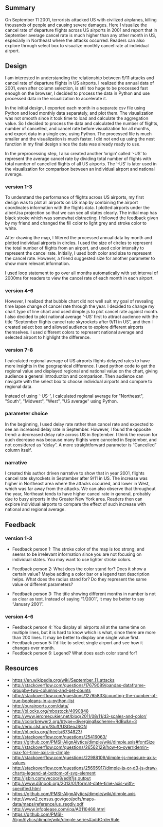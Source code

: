 ## Summary
On September 11 2001, terrorists attacked US with civilized airplanes, killing thousands of people and causing severe damages. Here I visualize the cancel rate of departure flights across US airports in 2001 and report that in September average cancel rate is much higher than any other month in US, especially in Northeast where the attacks occurred. Readers can also explore through select box to visualize monthly cancel rate at individual airport. 

## Design
I am interested in understanding the relationship between 9/11 attacks and cancel rate of departure flights in US airports. 
I realized the annual data of 2001, even after column selection, is still too huge to be processed fast enough on the browser, I decided to process the data in Python and use processed data in the visualization to accelerate it. 

In the initial design, I exported each month in a separate csv file using Python and load monthly data separately, and plot them. The visualization was not smooth since it took time to load and calculate the aggregation value. So I decided to process the data and calculated the number of flights, number of cancelled, and cancel rate before visualization for all months, and export data in a single csv, using Python. The processed file is much smaller and the visualization is much faster. I did not end up using the nest function in my final design since the data was already ready to use. 

In the preprocessing step, I also created another ‘origin’ called ‘-US’ to represent the average cancel rate by dividing total number of flights with total number of cancelled flights of all US airports. The ‘-US’ is later used in the visualization for comparison between an individual airport and national average. 

### version 1-3
To understand the performance of flights across US airports, my first design was to plot all airports on US map by combining the airport coordinates information with the flights data. I plotted airports under the alberUsa projection so that we can see all states clearly. The initial map has black stroke which was somewhat distracting. I followed the feedback given by my friend and changed the fill color to light grey and stroke color to white. 

After drawing the map, I filtered the processed annual data by month and plotted individual airports in circles.  I used the size of circles to represent the total number of flights from an airport, and used color intensity to represent the cancel rate. Initially, I used both color and size to represent the cancel rate. However, a friend suggested size for another parameter to show more relevant information. 

I used loop statement to go over all months automatically with set interval of 2000ms for readers to view the cancel rate of each month in each airport. 

### version 4-6
However, I realized that bubble chart did not well suit my goal of revealing time lapse change of cancel rate through the year. I decided to change my chart type of line chart and used dimple.js to plot cancel rate against month. I also decided to plot national average ‘-US’ first to attract audience with the title “September flights cancel rate skyrockets after 9/11 in US”, and then I created select box and allowed audience to explore different airports themselves. I used different colors to represent national average and selected airport to highlight the difference. 

### version 7-8
I calculated regional average of US airports flights delayed rates to have more insights in the geographical difference. I used python code to get the regional value and displayed regional and national value on the chart, giving audience a general introduction and comparison. Then audience can navigate with the select box to choose individual airports and compare to regional data. 

Instead of using '-US-', I calculated regional average for "Northeast", "South", "Midwest", "West", "US average" using Python. 

### parameter choice
In the beginning, I used delay rate rather than cancel rate and expected to see an increased delay rate in September. However, I found the opposite trend: a decreased delay rate across US in September. I think the reason for such decrease was because many flights were canceled in September, and not considered as “delay”. A more straightforward parameter is “Cancelled” column itself. 

### narrative
I created this author driven narrative to show that in year 2001, flights cancel rate skyrockets in September after 9/11 in US. The increase was higher in Northeast area where the attacks occurred, and lower in West, which was far away from the attacks. We can also observe that throughout the year, Northeast tends to have higher cancel rate in general, probably due to busy airports in the Greater New York area. Readers then can explore individual airports to compare the effect of such increase with national and regional average. 

## Feedback
### version 1-3
- Feedback person 1:
The stroke color of the map is too strong, and seems to be irrelevant information since you are not focusing on individual states. You may want to use lighter stroke colors. 

- Feedback person 2:
What does the color stand for? Does it show a certain value? Maybe adding a color bar or a legend text description helps. What does the radius stand for? Do they represent the same value or different parameters? 

- Feedback person 3:
The title showing different months in number is not as clear as text. Instead of saying “1/2001”, it may be better to say “January 2001”. 

### version 4-6
- Feedback person 4:
You display all airports all at the same time on multiple lines, but it is hard to know which is what, since there are more than 200 lines. It may be better to display one single value first.
- Feedback person 5:
I'd like to select single airport and see how it changes over month.
- Feedback person 6:
Legend? What does each color stand for? 

## Resources
- https://en.wikipedia.org/wiki/September_11_attacks
- http://stackoverflow.com/questions/17679089/pandas-dataframe-groupby-two-columns-and-get-counts
- http://stackoverflow.com/questions/12765833/counting-the-number-of-true-booleans-in-a-python-list
- http://ourairports.com/data/
- http://bl.ocks.org/mbostock/4090848
- http://www.jeromecukier.net/blog/2011/08/11/d3-scales-and-color/
- http://colorbrewer2.org/#type=diverging&scheme=RdBu&n=3
- http://eric.clst.org/Stuff/USGeoJSON
- http://bl.ocks.org/jfreels/6734823/
- http://stackoverflow.com/questions/25416063/
- https://github.com/PMSI-AlignAlytics/dimple/wiki/dimple.axis#fontSize
- http://stackoverflow.com/questions/26562129/how-to-overridemin-max-for-time-axis-in-dimple
- http://stackoverflow.com/questions/22988109/dimple-js-measure-axis-values
- http://stackoverflow.com/questions/25695917/dimple-js-or-d3-js-draw-charts-legend-at-bottom-of-svg-element
- http://jsbin.com/vecoq/8/edit?js,output
- http://www.d3noob.org/2013/01/format-date-time-axis-with-specified.html
- https://github.com/PMSI-AlignAlytics/dimple/wiki/dimple.axis
- http://www2.census.gov/geo/pdfs/maps-data/maps/reference/us_regdiv.pdf
- http://www.infoplease.com/ipa/A0110468.html
- https://github.com/PMSI-AlignAlytics/dimple/wiki/dimple.series#addOrderRule



